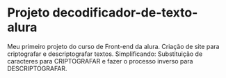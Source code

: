 # Projeto decodificador-de-texto-alura

Meu primeiro projeto do curso de Front-end da alura. Criação de site para criptografar e descriptografar textos.
Simplificando:
Substituição de caracteres para CRIPTOGRAFAR e fazer o processo inverso para DESCRIPTOGRAFAR.
